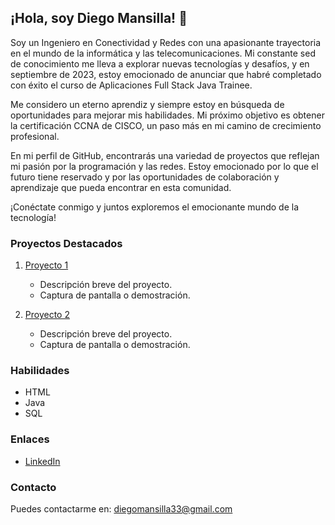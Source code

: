 ## ¡Hola, soy Diego Mansilla! 👋

Soy un Ingeniero en Conectividad y Redes con una apasionante trayectoria en el mundo de la informática y las telecomunicaciones. Mi constante sed de conocimiento me lleva a explorar nuevas tecnologías y desafíos, y en septiembre de 2023, estoy emocionado de anunciar que habré completado con éxito el curso de Aplicaciones Full Stack Java Trainee.

Me considero un eterno aprendiz y siempre estoy en búsqueda de oportunidades para mejorar mis habilidades. Mi próximo objetivo es obtener la certificación CCNA de CISCO, un paso más en mi camino de crecimiento profesional.

En mi perfil de GitHub, encontrarás una variedad de proyectos que reflejan mi pasión por la programación y las redes. Estoy emocionado por lo que el futuro tiene reservado y por las oportunidades de colaboración y aprendizaje que pueda encontrar en esta comunidad.

¡Conéctate conmigo y juntos exploremos el emocionante mundo de la tecnología!

### Proyectos Destacados

1. [Proyecto 1](https://github.com/mansilladiego/MIPrimerSpringDiego)
   - Descripción breve del proyecto.
   - Captura de pantalla o demostración.

2. [Proyecto 2](https://github.com/mansilladiego/VeterinariaAlphaOmega)
   - Descripción breve del proyecto.
   - Captura de pantalla o demostración.

### Habilidades

- HTML
- Java
- SQL

### Enlaces

- [LinkedIn](https://www.linkedin.com/in/diego-mansillagarrido)

### Contacto

Puedes contactarme en: diegomansilla33@gmail.com

